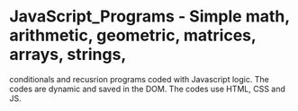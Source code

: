 # JavaScript_Programs - Simple math, arithmetic, geometric, matrices, arrays, strings, 
conditionals and recusrion programs coded with Javascript logic. 
The codes are dynamic and saved in the DOM. 
The codes use HTML, CSS and JS.
